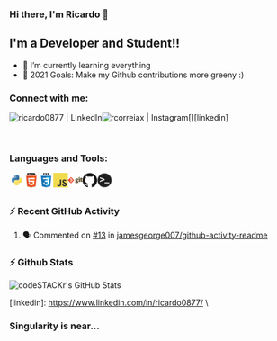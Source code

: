 ### Hi there, I'm Ricardo 👋

## I'm a Developer and Student!!

- 🌱 I’m currently learning everything
- 🥅 2021 Goals: Make my Github contributions more greeny :)

### Connect with me:

[<img align="left" alt="ricardo0877 | LinkedIn" src="https://img.shields.io/badge/-LinkedIn-0077B5?style=for-the-badge&logo=LinkedIn&logoColor=white" />][linkedin]
[<img align="left" alt="rcorreiax | Instagram" src="https://img.shields.io/badge/Instagram%20-%23E4405F.svg?&style=for-the-badge&logo=Instagram&logoColor=white" />][instagram]

<br />

### Languages and Tools:

<img align="left" alt="Python" width="26px" src="https://raw.githubusercontent.com/github/explore/80688e429a7d4ef2fca1e82350fe8e3517d3494d/topics/python/python.png" />
<img align="left" alt="HTML5" width="26px" src="https://raw.githubusercontent.com/github/explore/80688e429a7d4ef2fca1e82350fe8e3517d3494d/topics/html/html.png" />
<img align="left" alt="CSS3" width="26px" src="https://raw.githubusercontent.com/github/explore/80688e429a7d4ef2fca1e82350fe8e3517d3494d/topics/css/css.png" />
<img align="left" alt="JavaScript" width="26px" src="https://raw.githubusercontent.com/github/explore/80688e429a7d4ef2fca1e82350fe8e3517d3494d/topics/javascript/javascript.png" />
<img align="left" alt="Git" width="26px" src="https://raw.githubusercontent.com/github/explore/80688e429a7d4ef2fca1e82350fe8e3517d3494d/topics/git/git.png" />
<img align="left" alt="GitHub" width="26px" src="https://raw.githubusercontent.com/github/explore/78df643247d429f6cc873026c0622819ad797942/topics/github/github.png" />
<img align="left" alt="Terminal" width="26px" src="https://raw.githubusercontent.com/github/explore/80688e429a7d4ef2fca1e82350fe8e3517d3494d/topics/terminal/terminal.png" />

<br />
<br />

### :zap: Recent GitHub Activity

<!--START_SECTION:activity-->
1. 🗣 Commented on [#13](https://github.com/jamesgeorge007/github-activity-readme/issues/13) in [jamesgeorge007/github-activity-readme](https://github.com/jamesgeorge007/github-activity-readme)
<!--END_SECTION:activity-->

### :zap: Github Stats
<img align="left" alt="codeSTACKr's GitHub Stats" src="https://github-readme-stats.codestackr.vercel.app/api?username=ricardo0877&show_icons=true&hide_border=true" />

<br>

[instagram]: https://instagram.com/rcorreiax
[linkedin]: https://www.linkedin.com/in/ricardo0877/ \

### Singularity is near...
